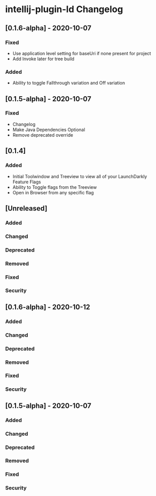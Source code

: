 <!-- Keep a Changelog guide -> https://keepachangelog.com -->

# intellij-plugin-ld Changelog

## [0.1.6-alpha] - 2020-10-07
### Fixed
- Use application level setting for baseUri if none present for project
- Add Invoke later for tree build

### Added
- Ability to toggle Fallthrough variation and Off variation

## [0.1.5-alpha] - 2020-10-07
### Fixed
- Changelog
- Make Java Dependencies Optional
- Remove deprecated override

## [0.1.4]
### Added
- Initial Toolwindow and Treeview to view all of your LaunchDarkly Feature Flags
- Ability to Toggle flags from the Treeview
- Open in Browser from any specific flag

## [Unreleased] 
### Added

### Changed

### Deprecated

### Removed

### Fixed

### Security
## [0.1.6-alpha] - 2020-10-12
### Added

### Changed

### Deprecated

### Removed

### Fixed

### Security
## [0.1.5-alpha] - 2020-10-07
### Added

### Changed

### Deprecated

### Removed

### Fixed

### Security